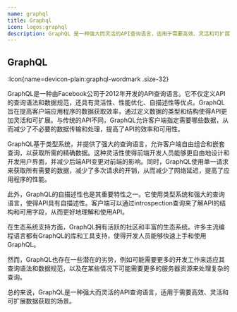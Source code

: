 ```yaml
---
name: graphql
title: Graphql
icon: logos:graphql
description: GraphQL 是一种强大而灵活的API查询语言，适用于需要高效、灵活和可扩展数据获取的场景。
---
```


## GraphQL

:Icon{name=devicon-plain:graphql-wordmark .size-32}

GraphQL是一种由Facebook公司于2012年开发的API查询语言。它不仅定义API的查询语法和数据规范，还具有灵活性、性能优化、自描述性等优点。GraphQL旨在提高客户端应用程序的数据获取效率，通过定义数据的类型和结构使得API更加灵活和可扩展。与传统的API不同，GraphQL允许客户端指定需要哪些数据，从而减少了不必要的数据传输和处理，提高了API的效率和可用性。

GraphQL基于类型系统，并提供了强大的查询语言，允许客户端自由组合和嵌套查询，以获取所需的精确数据。这种灵活性使得前端开发人员能够更自由地设计和开发用户界面，并减少后端API变更对前端的影响。同时，GraphQL使用单一请求来获取所有需要的数据，减少了多次请求的开销，从而减少了网络延迟，提高了应用程序的性能。

此外，GraphQL的自描述性也是其重要特性之一。它使用类型系统和强大的查询语言，使得API具有自描述性。客户端可以通过introspection查询来了解API的结构和可用字段，从而更好地理解和使用API。

在生态系统支持方面，GraphQL拥有活跃的社区和丰富的生态系统。许多主流编程语言都有GraphQL的库和工具支持，使得开发人员能够快速上手和使用GraphQL。

然而，GraphQL也存在一些潜在的劣势，例如可能需要更多的开发工作来适应其查询语法和数据规范，以及在某些情况下可能需要更多的服务器资源来处理复杂的查询。

总的来说，GraphQL是一种强大而灵活的API查询语言，适用于需要高效、灵活和可扩展数据获取的场景。